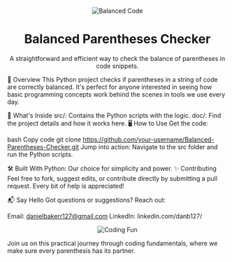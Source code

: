 <p align="center">
  <img src="https://media.giphy.com/media/l3vRfNA1p0rvhMSvS/giphy.gif" alt="Balanced Code" />
</p>
<h1 align="center">Balanced Parentheses Checker</h1>
<p align="center">
  A straightforward and efficient way to check the balance of parentheses in code snippets.
</p>
🚀 Overview
This Python project checks if parentheses in a string of code are correctly balanced. It's perfect for anyone interested in seeing how basic programming concepts work behind the scenes in tools we use every day.

📁 What's Inside
src/: Contains the Python scripts with the logic.
doc/: Find the project details and how it works here.
🖥 How to Use
Get the code:

bash
Copy code
git clone https://github.com/your-username/Balanced-Parentheses-Checker.git
Jump into action:
Navigate to the src folder and run the Python scripts.

🛠 Built With
Python: Our choice for simplicity and power.
✨ Contributing
Feel free to fork, suggest edits, or contribute directly by submitting a pull request. Every bit of help is appreciated!

📬 Say Hello
Got questions or suggestions? Reach out:

Email: danielbakerr127@gmail.com
LinkedIn: linkedin.com/danb127/
<p align="center">
  <img src="https://media.giphy.com/media/3oEjI5VtIhHvK37WYo/giphy.gif" alt="Coding Fun" />
</p>
Join us on this practical journey through coding fundamentals, where we make sure every parenthesis has its partner.





